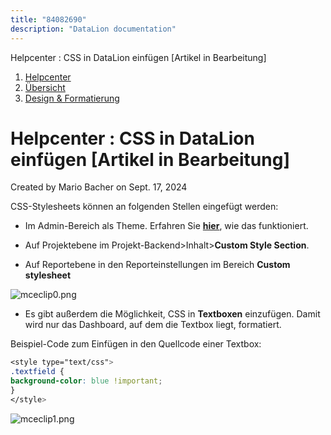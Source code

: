 ```yaml
---
title: "84082690"
description: "DataLion documentation"
---
```


Helpcenter : CSS in DataLion einfügen \[Artikel in Bearbeitung\]  

1.  [Helpcenter](index.html)
2.  [Übersicht](2982609.html)
3.  [Design & Formatierung](3407981.html)

# Helpcenter : CSS in DataLion einfügen \[Artikel in Bearbeitung\]

Created by Mario Bacher on Sept. 17, 2024

CSS-Stylesheets können an folgenden Stellen eingefügt werden:

-   Im Admin-Bereich als Theme. Erfahren Sie [**hier**](https://datalion.zendesk.com/knowledge/articles/4409265627154/de?brand_id=1451289&return_to=%2Fhc%2Fde%2Farticles%2F4409265627154), wie das funktioniert.
    
-   Auf Projektebene im Projekt-Backend>Inhalt>**Custom Style Section**.
    
-   Auf Reportebene in den Reporteinstellungen im Bereich **Custom stylesheet** 
    

![mceclip0.png](/img/84017163.png?width=760)

-   Es gibt außerdem die Möglichkeit, CSS in **Textboxen** einzufügen. Damit wird nur das Dashboard, auf dem die Textbox liegt, formatiert.
    

Beispiel-Code zum Einfügen in den Quellcode einer Textbox:

```css
<style type="text/css">
.textfield {
background-color: blue !important;
}
</style>
```

![mceclip1.png](/img/84017170.png?width=760)
